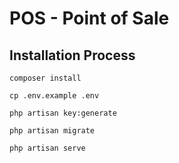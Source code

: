 # POS - Point of Sale

## <span>Installation Process</span>

```@php
composer install
```

```@php
cp .env.example .env
```

```@php
php artisan key:generate
```

```@php
php artisan migrate
```

```@php
php artisan serve
```
